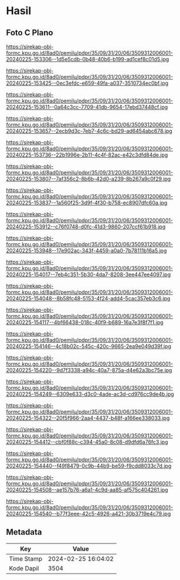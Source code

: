 # Hasil

## Foto C Plano

https://sirekap-obj-formc.kpu.go.id/8ad0/pemilu/pdpr/35/09/31/20/06/3509312006001-20240225-153306--1d5e5cdb-0b48-40b6-b199-ad1cef8c01d5.jpg

https://sirekap-obj-formc.kpu.go.id/8ad0/pemilu/pdpr/35/09/31/20/06/3509312006001-20240225-153425--0ec3efdc-e659-49fa-a037-3510734ec0bf.jpg

https://sirekap-obj-formc.kpu.go.id/8ad0/pemilu/pdpr/35/09/31/20/06/3509312006001-20240225-153611--0a64c3cc-7709-41db-9654-17ebd37448cf.jpg

https://sirekap-obj-formc.kpu.go.id/8ad0/pemilu/pdpr/35/09/31/20/06/3509312006001-20240225-153657--2ecb9d3c-7eb7-4c6c-bd29-ad6454abc678.jpg

https://sirekap-obj-formc.kpu.go.id/8ad0/pemilu/pdpr/35/09/31/20/06/3509312006001-20240225-153736--22b1996e-2b11-4c4f-82ac-e42c3dfd84de.jpg

https://sirekap-obj-formc.kpu.go.id/8ad0/pemilu/pdpr/35/09/31/20/06/3509312006001-20240225-153807--7af356c2-8b6b-42d0-a239-8b267a9c0f29.jpg

https://sirekap-obj-formc.kpu.go.id/8ad0/pemilu/pdpr/35/09/31/20/06/3509312006001-20240225-153837--1a560f25-3d9f-4f30-b758-ec8907dfc60a.jpg

https://sirekap-obj-formc.kpu.go.id/8ad0/pemilu/pdpr/35/09/31/20/06/3509312006001-20240225-153912--c76f0748-d0fc-41d3-9860-207ccf61b918.jpg

https://sirekap-obj-formc.kpu.go.id/8ad0/pemilu/pdpr/35/09/31/20/06/3509312006001-20240225-153948--17e902ac-343f-4459-a0a0-7b78111b16a5.jpg

https://sirekap-obj-formc.kpu.go.id/8ad0/pemilu/pdpr/35/09/31/20/06/3509312006001-20240225-154017--7eb4c351-5b30-4da7-8208-3ee447ee4097.jpg

https://sirekap-obj-formc.kpu.go.id/8ad0/pemilu/pdpr/35/09/31/20/06/3509312006001-20240225-154048--8b58fc48-5153-4f24-add4-5cac357eb3c6.jpg

https://sirekap-obj-formc.kpu.go.id/8ad0/pemilu/pdpr/35/09/31/20/06/3509312006001-20240225-154117--4bf66438-018c-40f9-b689-16a7e3f8f7f1.jpg

https://sirekap-obj-formc.kpu.go.id/8ad0/pemilu/pdpr/35/09/31/20/06/3509312006001-20240225-154146--4c18b02c-545c-420c-9665-2ea9e049d39f.jpg

https://sirekap-obj-formc.kpu.go.id/8ad0/pemilu/pdpr/35/09/31/20/06/3509312006001-20240225-154220--9d7f3338-a94c-40a7-875a-d4e62a3bc75e.jpg

https://sirekap-obj-formc.kpu.go.id/8ad0/pemilu/pdpr/35/09/31/20/06/3509312006001-20240225-154249--6309e633-d3c0-4ade-ac3d-cd976cc9de4b.jpg

https://sirekap-obj-formc.kpu.go.id/8ad0/pemilu/pdpr/35/09/31/20/06/3509312006001-20240225-154322--20f5f966-2aa4-4437-b48f-a166ee338033.jpg

https://sirekap-obj-formc.kpu.go.id/8ad0/pemilu/pdpr/35/09/31/20/06/3509312006001-20240225-154412--cbf0f88c-c394-45a0-8c08-d9dfd6a76fc3.jpg

https://sirekap-obj-formc.kpu.go.id/8ad0/pemilu/pdpr/35/09/31/20/06/3509312006001-20240225-154440--f49f8479-0c9b-44b9-be59-f9cdd8033c7d.jpg

https://sirekap-obj-formc.kpu.go.id/8ad0/pemilu/pdpr/35/09/31/20/06/3509312006001-20240225-154508--ae157b76-a6a1-4c9d-aa85-af575c404261.jpg

https://sirekap-obj-formc.kpu.go.id/8ad0/pemilu/pdpr/35/09/31/20/06/3509312006001-20240225-154540--b77f3eee-42c5-4926-a421-30b3719e4c79.jpg


## Metadata

| Key        | Value               |
| ---------- | ------------------- |
| Time Stamp | 2024-02-25 16:04:02 |
| Kode Dapil | 3504                |



